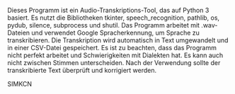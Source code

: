 Dieses Programm ist ein Audio-Transkriptions-Tool, das auf Python 3 basiert. Es nutzt die Bibliotheken tkinter, speech_recognition, pathlib, os, pydub, silence, subprocess und shutil.
Das Programm arbeitet mit .wav-Dateien und verwendet Google Spracherkennung, um Sprache zu transkribieren. Die Transkription wird automatisch in Text umgewandelt und in einer CSV-Datei gespeichert.
Es ist zu beachten, dass das Programm nicht perfekt arbeitet und Schwierigkeiten mit Dialekten hat. Es kann auch nicht zwischen Stimmen unterscheiden. Nach der Verwendung sollte der transkribierte Text überprüft und korrigiert werden.

SIMKCN
